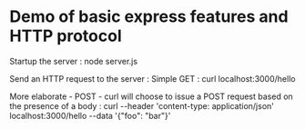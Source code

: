 # Demo of basic express features and HTTP protocol

Startup the server :
    node server.js

Send an HTTP request to the server :
Simple GET :
    curl localhost:3000/hello

More elaborate - POST - curl will choose to issue a POST request based on the presence of a body :
    curl --header 'content-type: application/json' localhost:3000/hello --data '{"foo": "bar"}'
